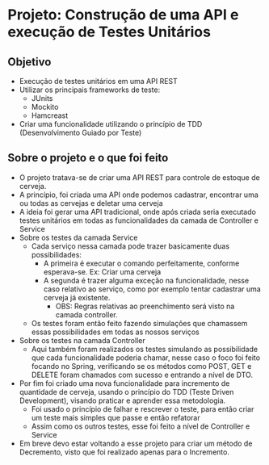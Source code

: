 # Projeto: Construção de uma API e execução de Testes Unitários

## Objetivo

- Execução de testes unitários em uma API REST
- Utilizar os principais frameworks de teste:
  - JUnits
  - Mockito
  - Hamcreast
- Criar uma funcionalidade utilizando o princípio de TDD (Desenvolvimento Guiado por Teste)

## Sobre o projeto e o que foi feito

- O projeto tratava-se de criar uma API REST para controle de estoque de cerveja.
- A princípio, foi criada uma API onde podemos cadastrar, encontrar uma ou todas as cervejas e deletar uma cerveja
- A ideia foi gerar uma API tradicional, onde após criada seria executado testes unitários em todas as funcionalidades da camada de Controller e Service
- Sobre os testes da camada Service
  - Cada serviço nessa camada pode trazer basicamente duas possibilidades: 
    - A primeira é executar o comando perfeitamente, conforme esperava-se. Ex: Criar uma cerveja
    - A segunda é trazer alguma exceção na funcionalidade, nesse caso relativo ao serviço, como por exemplo tentar cadastrar uma cerveja já existente.
      - OBS: Regras relativas ao preenchimento será visto na camada controller.
  - Os testes foram então feito fazendo simulações que chamassem essas possibilidades em todas as nossos serviços
- Sobre os testes na camada Controller
  - Aqui também foram realizados os testes simulando as possibilidade que cada funcionalidade poderia chamar, nesse caso o foco foi feito focando no Spring, verificando se os métodos como POST, GET e DELETE foram chamados com sucesso e entrando a nível de DTO.
- Por fim foi criado uma nova funcionalidade para incremento de quantidade de cerveja, usando o princípio do TDD (Teste Driven Development), visando praticar e aprender essa metodologia.
  - Foi usado o princípio de falhar e rescrever o teste, para então criar um teste mais simples que passe e então refatorar
  - Assim como os outros testes, esse foi feito a nível de Controller e Service
- Em breve devo estar voltando a esse projeto para criar um método de Decremento, visto que foi realizado apenas para o Incremento.